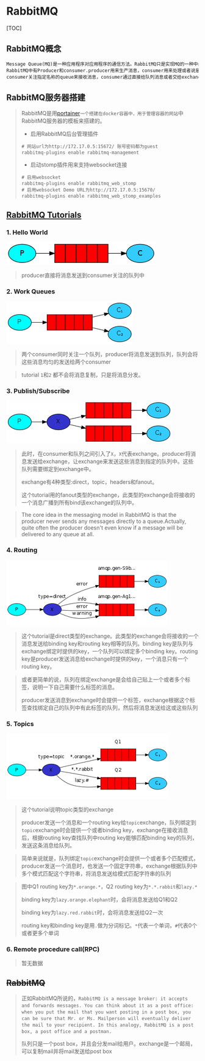 # RabbitMQ

[TOC]

## RabbitMQ概念

```markdown
Message Queue(MQ)是一种应用程序对应用程序的通信方法。RabbitMQ只是实现MQ的一种中间件，其他的还是有ActiveMQ,Kafaka和RocketMQ等消息中间件。
RabbitMQ中有Producer和consumer.producer用来生产消息，consumer用来处理或者说是消费消息。
consumer关注指定名称的queue来接收消息，consumer通过直接给队列消息或者交给exchange来发送消息给特定队列
```



## RabbitMQ服务器搭建

> RabbitMQ是用[portainer](https://www.portainer.io/)`一个搭建在docker容器中，用于管理容器的网站`中RabbitMQ服务器的模板来搭建的。
>
> + 启用RabbitMQ后台管理插件
>
> ```shell
> # 网站url为http://172.17.0.5:15672/ 账号密码都为guest
> rabbitmq-plugins enable rabbitmq-management
> ```
>
> + 启动stomp插件用来支持websocket连接
>
> ``` shell
> # 启用websocket
> rabbitmq-plugins enable rabbitmq_web_stomp
> # 启用websocket Demo URL为http://172.17.0.5:15670/
> rabbitmq-plugins enable rabbitmq_web_stomp_examples
> ```

## [RabbitMQ Tutorials](http://www.rabbitmq.com/getstarted.html)

### 1. Hello World

![Hello World](images/rabbitmq/hello-world.png)

> producer直接将消息发送到consumer关注的队列中

### 2. Work Queues

![work queues](images/rabbitmq/work-queues.png)

> 两个consumer同时关注一个队列，producer将消息发送到队列，队列会将这些消息均匀的发送给两个consumer

> tutorial `1`和`2` 都不会将消息复制，只是将消息分发。

### 3. Publish/Subscribe

![publish-subscribe](images/rabbitmq/publish-subscribe.png)

> 此时，在consumer和队列之间引入了`X`，`X`代表exchange。producer将消息发送给exchange，让exchange来发送这些消息到指定的队列中。这些队列需要绑定到exchange中。
>
> exchange有4种类型:direct，topic，headers和fanout。
>
> 这个tutorial用的fanout类型的exchange，此类型的exchange会将接收的一个消息广播到所有bind该exchange的队列中。

> The core idea in the messaging model in RabbitMQ is that the producer never sends any messages directly to a queue.Actually, quite often the producer doesn't even know if a message will be delivered to any queue at all.

### 4. Routing

![routing](images/rabbitmq/routing.png)

> 这个tutorial是direct类型的exchange。此类型的exchange会将接收的一个消息发送给binding key和routing key相等的队列。binding key是队列与exchange绑定时提供的key，一个队列可以绑定多个binding key。routing key是producer发送消息给exchange时提供的key，一个消息只有一个routing key。

> 或者更简单的说，队列在绑定exchange是会给自己贴上一个或者多个标签，说明一下自己需要什么标签的消息。
>
> producer发送消息到exchange时会提供一个标签，exchange根据这个标签查找绑定自己的队列中有此标签的队列，然后将消息发送给这或这些队列

### 5. Topics

![topics](images/rabbitmq/topics.png)

> 这个tutorial说明topic类型的exchange
>
> producer发送一个消息和一个routing key给`topic`exchange，队列绑定到`topic`exchange时会提供一个或者binding key，exchange在接收消息后，根据routing key查找队列中routing key能够匹配binding key的队列，发送这条消息给队列。

> 简单来说就是，队列绑定`topic`exchange时会提供一个或者多个匹配模式，producer发送一个消息时，也发送一个固定字符串，exchange根据队列中多个模式匹配这个字符串，将消息发送给模式匹配字符串的队列

> 图中Q1 routing key为`*.orange.*`，Q2 routing key为`*.*.rabbit`和`lazy.*`
>
> binding key为`lazy.orange.elephant`时，会将消息发送给Q1和Q2
>
> binding key为`lazy.red.rabbit`时，会将消息发送给Q2一次
>
> routing key和binding key是用`.`做为分词标记。`*`代表一个单词，`#`代表0个或者更多个单词

### 6. Remote procedure call(RPC)

> 暂无数据

## ~~RabbitMQ~~

> 正如RabbitMQ所说的，`RabbitMQ is a message broker: it accepts and forwards messages. You can think about it as a post office: when you put the mail that you want posting in a post box, you can be sure that Mr. or Ms. Mailperson will eventually deliver the mail to your recipient. In this analogy, RabbitMQ is a post box, a post office and a postman.` 
>
> 队列只是一个post box，并且会分发mail给用户。exchange是一个邮局，可以复制mail并将mail发送给post box